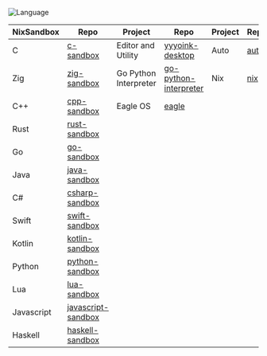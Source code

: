 ![Language](https://github-readme-stats.vercel.app/api/top-langs/?username=permalik&size_weight=0.5&count_weight=0.5&theme=apprentice&card_width=650&langs_count=20&custom_title=Languages&layout=compact)

| NixSandbox | Repo                                                                 | Project               | Repo                                                                       | Project   | Repo                                                 |
|------------|----------------------------------------------------------------------|-----------------------|----------------------------------------------------------------------------|-----------|------------------------------------------------------|
| C          | [c-sandbox](https://github.com/permalik/c-sandbox)                   | Editor and Utility    | [yyyoink-desktop](https://github.com/sunsplitstudio/[yyyoink-desktop)      | Auto      | [auto](https://github.com/permalik/auto)             |
| Zig        | [zig-sandbox](https://github.com/permalik/zig-sandbox)               | Go Python Interpreter | [go-python-interpreter](https://github.com/permalik/go-python-interpreter) | Nix       | [nix](https://github.com/permalik/nix)               |
| C++        | [cpp-sandbox](https://github.com/permalik/cpp-sandbox)               | Eagle OS              | [eagle](https://github.com/permalik/eagle)                                 |           |                                                      |
| Rust       | [rust-sandbox](https://github.com/permalik/rust-sandbox)             |                       |                                                                            |           |                                                      |
| Go         | [go-sandbox](https://github.com/permalik/go-sandbox)                 |                       |                                                                            |           |                                                      |
| Java       | [java-sandbox](https://github.com/permalik/java-sandbox)             |                       |                                                                            |           |                                                      |
| C#         | [csharp-sandbox](https://github.com/permalik/csharp-sandbox)         |                       |                                                                            |           |                                                      |
| Swift      | [swift-sandbox](https://github.com/permalik/swift-sandbox)           |                       |                                                                            |           |                                                      |
| Kotlin     | [kotlin-sandbox](https://github.com/permalik/kotlin-sandbox)         |                       |                                                                            |           |                                                      |
| Python     | [python-sandbox](https://github.com/permalik/python-sandbox)         |                       |                                                                            |           |                                                      |
| Lua        | [lua-sandbox](https://github.com/permalik/lua-sandbox)               |                       |                                                                            |           |                                                      |
| Javascript | [javascript-sandbox](https://github.com/permalik/javascript-sandbox) |                       |                                                                            |           |                                                      |
| Haskell    | [haskell-sandbox](https://github.com/permalik/haskell-sandbox)       |                       |                                                                            |           |                                                      |

<!--
![Language](https://github-readme-stats.vercel.app/api/top-langs/?username=permalik&size_weight=0.5&count_weight=0.5&theme=apprentice&langs_count=20&custom_title=Languages&layout=compact)
-->

<!--
**permalik/permalik** is a ✨ _special_ ✨ repository because its `README.md` (this file) appears on your GitHub profile.

Here are some ideas to get you started:

- 🔭 I’m currently working on ...
- 🌱 I’m currently learning ...
- 👯 I’m looking to collaborate on ...
- 🤔 I’m looking for help with ...
- 💬 Ask me about ...
- 📫 How to reach me: ...
- 😄 Pronouns: ...
- ⚡ Fun fact: ...
-->
